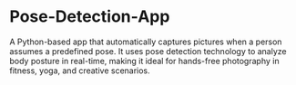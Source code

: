 # Pose-Detection-App
 A Python-based app that automatically captures pictures when a person assumes a predefined pose. It uses pose detection technology to analyze body posture in real-time, making it ideal for hands-free photography in fitness, yoga, and creative scenarios.
